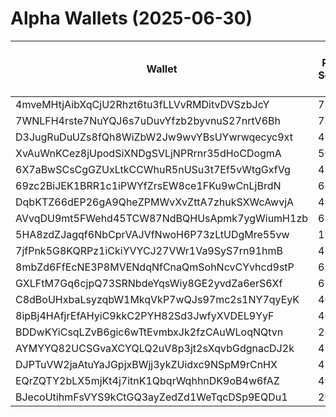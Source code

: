 # Alpha Wallets (2025-06-30)

| Wallet | Risk Score | Backtesting ROI (SOL) | Portfolio Value (USD) | SOL Balance | Farming Attempts / Total Tokens | Farming Ratio (%) | Median/Avg Risk of Last 10 Tokens | Median/Avg MC of Last 10 Tokens | Winrate (%) | ROI (%) | ROI (1D) (%) | Win Rate 1D (%) | Tokens (1D) | ROI (7D) (%) | Win Rate 7D (%) | Tokens (7D) | ROI (30D) (%) | Win Rate 30D (%) | Tokens (30D) | Realized Gains (USD) | Unrealized Gains (USD) | Median/Avg Holding Time (min) | Buy Size | Median/Avg Profit % Per Trade | Median/Avg Loss % Per Trade |
|----------|----------|----------|----------|----------|----------|----------|----------|----------|----------|----------|----------|----------|----------|----------|----------|----------|----------|----------|----------|----------|----------|----------|----------|----------|----------|
| 4mveMHtjAibXqCjU2Rhzt6tu3fLLVvRMDitvDVSzbJcY | 78.66 | 12499.12% | $1684.10 | 10.8467 | 2 / 46 | 4.35% | 8.00/7.90 | $62.39K/$103.47K | 67.39% | 25.13% | 1.21% | 100.00% | 0 | 5.66% | 100.00% | 1 | 7.76% | 54.55% | 11 | $11331.07 | $69.31 | 194.72/1875.36 | $474.79 | 30.44%/14567.39% | -45.18%/-46.94% |
| 7WNLFH4rste7NuYQJ6s7uDuvYfzb2byvnuS27nrtV6Bh | 73.36 | 22.80% | $1894.70 | 11.7827 | 0 / 16 | 0.00% | 4.50/4.20 | $195.31K/$20.79M | 56.25% | 69.09% | 0.10% | 100.00% | 0 | 0.67% | 100.00% | 1 | 29.17% | 75.00% | 2 | $11022.66 | $543.57 | 1279.80/18682.74 | $440.28 | 22.68%/64.51% | -9.28%/-15.92% |
| D3JugRuDuUZs8fQh8WiZbW2Jw9wvYBsUYwrwqecyc9xt | 42.50 | 11.29% | $22409.91 | 89.1011 | 1 / 25 | 4.00% | 0.00/2.40 | $2.17M/$336.70M | 60.00% | 14.10% | 0.26% | 100.00% | 0 | 0.83% | 100.00% | 0 | 5.25% | 100.00% | 1 | $61709.07 | $7332.17 | 83.31/5342.46 | $5184.18 | 28.44%/63.72% | -39.54%/-42.50% |
| XvAuWnKCez8jUpodSiXNDgSVLjNPRrnr35dHoCDogmA | 56.85 | 11.22% | $4380.63 | 7.7955 | 3 / 307 | 0.98% | 4.50/5.20 | $21.48K/$69.51K | 53.42% | 14.74% | 1.72% | 100.00% | 0 | 2.97% | 40.00% | 2 | 273.22% | 59.38% | 25 | $5511.43 | $3415.74 | 119.84/11782.05 | $82.82 | 27.29%/65.97% | -27.50%/-35.73% |
| 6X7aBwSCsCgGZUxLtkCCWhuR5nUSu3t7Ef5vWtgGxfVg | 45.14 | 7.03% | $19587.02 | 12.3911 | 0 / 18 | 0.00% | 4.00/3.70 | $17.73K/$1.56M | 50.00% | 3.79% | 132.10% | 50.00% | 6 | 137.46% | 64.29% | 12 | 176.16% | 56.25% | 15 | $2654.68 | $-277.72 | 286.86/4345.29 | $1249.93 | -/- | -36.35%/-51.90% |
| 69zc2BiJEK1BRR1c1iPWYfZrsEW8ce1FKu9wCnLjBrdN | 68.49 | 5.83% | $1302.54 | 5.9708 | 3 / 33 | 9.09% | 4.00/4.00 | $4.84K/$10.68K | 51.52% | 40.88% | 13.23% | 53.57% | 27 | 100.00% | 51.52% | 33 | 100.00% | 51.52% | 33 | $2440.64 | $93.45 | 13.55/131.82 | $155.31 | -/- | -/- |
| DqbKTZ66dEP26gA9QheZPMWvXvZttA7zhukSXWcAwvjA | 48.25 | 5.72% | $12594.05 | 32.1342 | 0 / 22 | 0.00% | 3.50/3.80 | $131.22K/$1.79M | 45.45% | 64.59% | 33.00% | 50.00% | 1 | 128.18% | 40.00% | 3 | 431.32% | 41.67% | 12 | $7930.57 | $3412.40 | 274.58/2838.93 | $430.21 | 109.68%/112.62% | -65.60%/-44.16% |
| AVvqDU9mt5FWehd45TCW87NdBQHUsApmk7ygWiumH1zb | 68.36 | 3.53% | $2209.39 | 14.2294 | 3 / 35 | 8.57% | 4.00/3.80 | $4.19K/$4.50K | 48.57% | 34.66% | 9.00% | 100.00% | 1 | 56.04% | 60.00% | 5 | 100.00% | 48.57% | 35 | $7766.71 | $0.00 | 21.02/67.47 | $162.94 | -/- | -/- |
| 5HA8zdZJagqf6NbCprVAJVfNwoH6P73zLtUDgMre55vw | 19.63 | 3.26% | $4660.13 | 20.6019 | 1 / 119 | 0.84% | 0.00/2.30 | $3.28M/$5.64M | 57.14% | 26.02% | 0.05% | 60.00% | 0 | 36.10% | 72.73% | 17 | 1989.80% | 55.65% | 109 | $9222.85 | $44.56 | 228.27/3871.38 | $32.63 | 3.35%/10.98% | -14.70%/-14.70% |
| 7jfPnk5G8KQRPz1iCkiYVYCJ27VWr1Va9SyS7rn91hmB | 42.27 | 3.15% | $20828.16 | 26.3165 | 2 / 65 | 3.08% | 2.50/3.30 | $921.89K/$8.40M | 50.77% | 12.75% | 1.36% | 100.00% | 0 | 2.28% | 77.78% | 6 | 25.34% | 83.33% | 10 | $34862.51 | $5447.64 | 183.79/43861.43 | $412.29 | 28.68%/92.50% | -20.79%/-29.03% |
| 8mbZd6FfEcNE3P8MVENdqNfCnaQmSohNcvCYvhcd9stP | 63.64 | 1.31% | $1887.90 | 12.1549 | 1 / 36 | 2.78% | 6.50/6.50 | $14.60K/$339.00K | 63.89% | 12.94% | 102.49% | 100.00% | 1 | 235.74% | 60.00% | 5 | 688.72% | 66.67% | 11 | $1660.69 | $0.00 | 14.99/670.75 | $84.90 | 22.09%/38.21% | -17.87%/-31.44% |
| GXLFtM7Gq6cjpQ73SRNbdeYqsWiy8GE2yvdZa6erS6Xf | 65.73 | 0.76% | $1893.77 | 12.1966 | 1 / 33 | 3.03% | 7.00/6.90 | $8.90K/$25.82K | 54.55% | 19.01% | 29.91% | 50.00% | 14 | 100.00% | 54.55% | 33 | 100.00% | 54.55% | 33 | $2529.52 | $0.00 | 11.20/103.19 | $325.29 | -/- | -/- |
| C8dBoUHxbaLsyzqbW1MkqVkP7wQJs97mc2s1NY7qyEyK | 40.12 | 0.68% | $2542.13 | 7.9589 | 0 / 16 | 0.00% | 0.00/0.50 | $7.21M/$140.37M | 75.00% | 19.16% | 9.82% | 66.67% | 0 | 14.73% | 66.67% | 0 | 51.43% | 85.71% | 2 | $4808.39 | $365.40 | 12677.07/51854.69 | $400.85 | 35.86%/38.58% | -5.48%/-14.48% |
| 8ipBj4HAfjrEfAHyiC9kkC2PYH82Sd3JwfyXVDEL9YyF | 46.75 | 0.60% | $13353.92 | 38.2641 | 0 / 22 | 0.00% | 4.50/4.20 | $212.85K/$1.81M | 50.00% | 71.71% | 26.07% | 100.00% | 1 | 77.83% | 50.00% | 3 | 475.42% | 41.67% | 12 | $9786.71 | $3188.91 | 360.97/2987.98 | $448.63 | 64.53%/92.53% | -68.93%/-53.92% |
| BDDwKYiCsqLZvB6gic6wTtEvmbxJk2fzCAuWLoqNQtvn | 28.45 | 0.41% | $77273.73 | 89.6310 | 0 / 13 | 0.00% | 0.00/0.00 | $13.57M/$51.61M | 69.23% | 11.13% | 1.86% | 50.00% | 0 | 42.33% | 72.73% | 5 | 100.00% | 69.23% | 13 | $13753.02 | $-489.44 | 13566.36/10049.21 | $906.48 | -/- | -/- |
| AYMYYQ82UCSGvaXCYQLQ2uV8p3jt2sXqvbGdgnacDJ2k | 45.00 | 0.26% | $30695.62 | 131.6198 | 0 / 13 | 0.00% | 0.00/1.80 | $1.81M/$31.62M | 53.85% | 15.03% | 2.56% | 100.00% | 0 | 8.40% | 100.00% | 0 | 140.47% | 75.00% | 1 | $24875.90 | $443.47 | 13313.98/47601.33 | $600.53 | 16.75%/22.70% | -24.15%/-28.36% |
| DJPTuVW2jaAtuYaJGpjxBWjj3ykZUidxc9NSpM9rCnHX | 47.13 | 0.01% | $1199.21 | 7.6788 | 0 / 265 | 0.00% | 4.00/3.30 | $113.83K/$483.77K | 52.45% | 177.85% | 0.04% | 100.00% | 1 | 3.25% | 83.33% | 6 | 29.17% | 65.31% | 48 | $15191.32 | $952.17 | 165.03/763.53 | $24.82 | 109.46%/754.96% | -67.06%/-56.68% |
| EQrZQTY2bLX5mjKt4j7itnK1QbqrWqhhnDK9oB4w6fAZ | 49.48 | 0.00% | $10161.24 | 28.3326 | 3 / 145 | 2.07% | 4.00/3.90 | $5.04K/$5.63K | 57.24% | 28.02% | 0.20% | 100.00% | 1 | 9.43% | 62.96% | 13 | 31.96% | 64.47% | 32 | $7173.88 | $590.64 | 13781.26/30927.98 | $162.86 | 14.96%/61.66% | -13.46%/-13.69% |
| BJecoUtihmFsVYS9kCtGQ3ayZedZd1WeTqcDSp9EQDu1 | 20.33 | 0.00% | $14290.78 | 30.0167 | 0 / 12 | 0.00% | 0.00/1.60 | $4.96M/$9.23M | 58.33% | 32.28% | 1588.59% | 75.00% | 1 | 982.16% | 83.33% | 4 | 100.00% | 58.33% | 12 | $3158.42 | $-179.68 | 1714.21/3966.80 | $187.95 | -/- | -/- |
